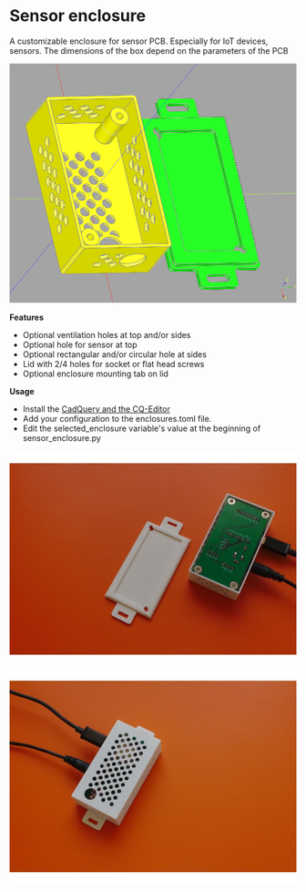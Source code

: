 # Sensor enclosure

A customizable enclosure for sensor PCB. Especially for IoT devices, sensors. The dimensions of the box depend on the parameters of the PCB

![](enclosure.png)

**Features**

- Optional ventilation holes at top and/or sides
- Optional hole for sensor at top
- Optional rectangular and/or circular hole at sides
- Lid with 2/4 holes for socket or flat head screws
- Optional enclosure mounting tab on lid


**Usage**

- Install the [CadQuery and the CQ-Editor](https://cadquery.readthedocs.io/en/latest/installation.html)
- Add your configuration to the enclosures.toml file.
- Edit the selected_enclosure variable's value at the beginning of sensor_enclosure.py


![](enclosure-01.png)
![](enclosure-02.png)
